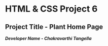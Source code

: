 # HTML & CSS Project 6

## Project Title - Plant Home Page

**_Developer Name - Chakravarthi Tangella_**
